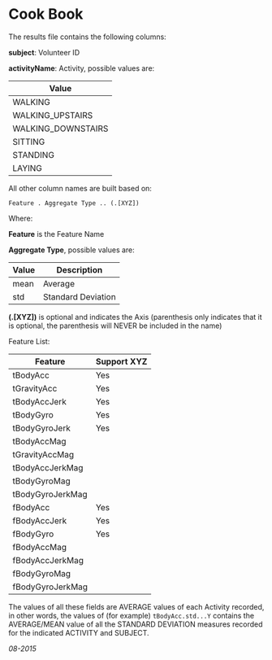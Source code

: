 Cook Book
==============

The results file contains the following columns:

**subject**: Volunteer ID

**activityName**: Activity, possible values are:

|Value|
|-----|
|WALKING
|WALKING_UPSTAIRS
|WALKING_DOWNSTAIRS
|SITTING
|STANDING
|LAYING


All other column names are built based on:

`Feature . Aggregate Type .. (.[XYZ])`

Where:

**Feature** is the Feature Name

**Aggregate Type**, possible values are:

|Value|Description         |
|-----|--------------------|
|mean | Average            |
|std  | Standard Deviation|


**(.[XYZ])** is optional and indicates the Axis (parenthesis only indicates that it is optional, the parenthesis will NEVER be included in the name)


Feature List:

|Feature      | Support XYZ|
|-------------|------------|
|tBodyAcc     | Yes |
|tGravityAcc  | Yes |
|tBodyAccJerk | Yes
|tBodyGyro    | Yes
|tBodyGyroJerk| Yes
|tBodyAccMag
|tGravityAccMag
|tBodyAccJerkMag
|tBodyGyroMag
|tBodyGyroJerkMag
|fBodyAcc|Yes
|fBodyAccJerk | Yes
|fBodyGyro    | Yes
|fBodyAccMag
|fBodyAccJerkMag
|fBodyGyroMag
|fBodyGyroJerkMag

The values of all these fields are AVERAGE values of each Activity recorded, in other words, the values of (for example) `tBodyAcc.std...Y` contains the AVERAGE/MEAN value of all the STANDARD DEVIATION measures recorded for the indicated ACTIVITY and SUBJECT.

*08-2015*
